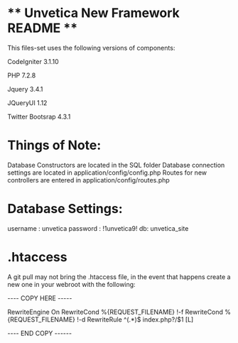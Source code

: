 ** Unvetica New Framework README **
===================================

This files-set uses the following versions of components:

CodeIgniter 3.1.10

PHP 7.2.8

Jquery 3.4.1

JQueryUI 1.12

Twitter Bootsrap 4.3.1


Things of Note:
===============

Database Constructors are located in the SQL folder
Database connection settings are located in application/config/config.php
Routes for new controllers are entered in application/config/routes.php


Database Settings:
==================

username : unvetica
password : !1unvetica9!
db: unvetica_site


.htaccess
=========

A git pull may not bring the .htaccess file, in the event that happens create a new one in your webroot with the following:

---- COPY HERE -----

RewriteEngine On
RewriteCond %{REQUEST_FILENAME} !-f
RewriteCond %{REQUEST_FILENAME} !-d
RewriteRule ^(.*)$ index.php?/$1 [L]

---- END COPY ------




